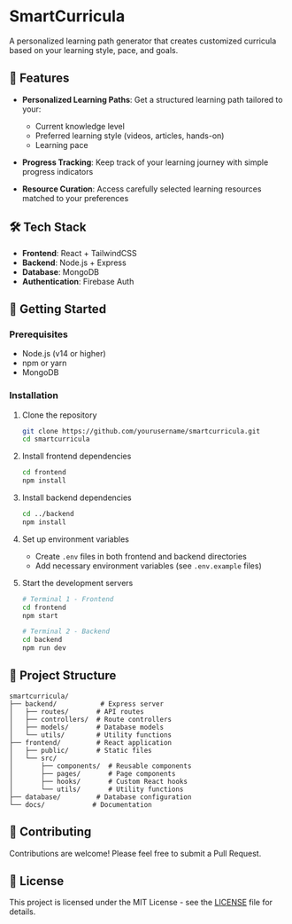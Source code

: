 # SmartCurricula

A personalized learning path generator that creates customized curricula based on your learning style, pace, and goals.

## 🌟 Features

- **Personalized Learning Paths**: Get a structured learning path tailored to your:
  - Current knowledge level
  - Preferred learning style (videos, articles, hands-on)
  - Learning pace

- **Progress Tracking**: Keep track of your learning journey with simple progress indicators

- **Resource Curation**: Access carefully selected learning resources matched to your preferences

## 🛠️ Tech Stack

- **Frontend**: React + TailwindCSS
- **Backend**: Node.js + Express
- **Database**: MongoDB
- **Authentication**: Firebase Auth

## 🚀 Getting Started

### Prerequisites

- Node.js (v14 or higher)
- npm or yarn
- MongoDB

### Installation

1. Clone the repository
   ```bash
   git clone https://github.com/yourusername/smartcurricula.git
   cd smartcurricula
   ```

2. Install frontend dependencies
   ```bash
   cd frontend
   npm install
   ```

3. Install backend dependencies
   ```bash
   cd ../backend
   npm install
   ```

4. Set up environment variables
   - Create `.env` files in both frontend and backend directories
   - Add necessary environment variables (see `.env.example` files)

5. Start the development servers
   ```bash
   # Terminal 1 - Frontend
   cd frontend
   npm start

   # Terminal 2 - Backend
   cd backend
   npm run dev
   ```

## 📁 Project Structure

```
smartcurricula/
├── backend/           # Express server
│   ├── routes/       # API routes
│   ├── controllers/  # Route controllers
│   ├── models/       # Database models
│   └── utils/        # Utility functions
├── frontend/         # React application
│   ├── public/       # Static files
│   └── src/
│       ├── components/  # Reusable components
│       ├── pages/       # Page components
│       ├── hooks/       # Custom React hooks
│       └── utils/       # Utility functions
├── database/         # Database configuration
└── docs/            # Documentation
```

## 🤝 Contributing

Contributions are welcome! Please feel free to submit a Pull Request.

## 📝 License

This project is licensed under the MIT License - see the [LICENSE](LICENSE) file for details.